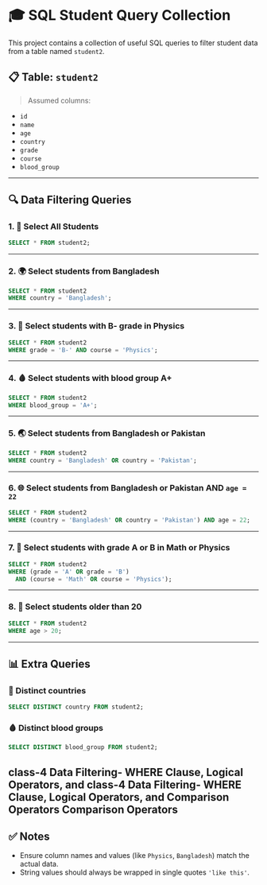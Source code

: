# 🎓 SQL Student Query Collection

This project contains a collection of useful SQL queries to filter student data
from a table named `student2`.

## 📋 Table: `student2`

> Assumed columns:

- `id`
- `name`
- `age`
- `country`
- `grade`
- `course`
- `blood_group`

---

## 🔍 Data Filtering Queries

### 1. 📌 Select All Students

```sql
SELECT * FROM student2;
```

---

### 2. 🌍 Select students from Bangladesh

```sql
SELECT * FROM student2
WHERE country = 'Bangladesh';
```

---

### 3. 🧪 Select students with **B- grade in Physics**

```sql
SELECT * FROM student2
WHERE grade = 'B-' AND course = 'Physics';
```

---

### 4. 🩸 Select students with blood group **A+**

```sql
SELECT * FROM student2
WHERE blood_group = 'A+';
```

---

### 5. 🌏 Select students from **Bangladesh** or **Pakistan**

```sql
SELECT * FROM student2
WHERE country = 'Bangladesh' OR country = 'Pakistan';
```

---

### 6. 🌐 Select students from **Bangladesh or Pakistan** AND `age = 22`

```sql
SELECT * FROM student2
WHERE (country = 'Bangladesh' OR country = 'Pakistan') AND age = 22;
```

---

### 7. 🧠 Select students with grade **A or B** in **Math or Physics**

```sql
SELECT * FROM student2
WHERE (grade = 'A' OR grade = 'B')
  AND (course = 'Math' OR course = 'Physics');
```

---

### 8. 🎂 Select students **older than 20**

```sql
SELECT * FROM student2
WHERE age > 20;
```

---

## 📊 Extra Queries

### 🔁 Distinct countries

```sql
SELECT DISTINCT country FROM student2;
```

### 🩸 Distinct blood groups

```sql
SELECT DISTINCT blood_group FROM student2;
```

## class-4 Data Filtering- WHERE Clause, Logical Operators, and class-4 Data Filtering- WHERE Clause, Logical Operators, and Comparison Operators Comparison Operators

## ✅ Notes

- Ensure column names and values (like `Physics`, `Bangladesh`) match the actual
  data.
- String values should always be wrapped in single quotes `'like this'`.
